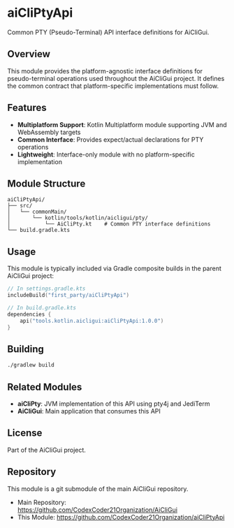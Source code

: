 # aiCliPtyApi

Common PTY (Pseudo-Terminal) API interface definitions for AiCliGui.

## Overview

This module provides the platform-agnostic interface definitions for pseudo-terminal operations used throughout the AiCliGui project. It defines the common contract that platform-specific implementations must follow.

## Features

- **Multiplatform Support**: Kotlin Multiplatform module supporting JVM and WebAssembly targets
- **Common Interface**: Provides expect/actual declarations for PTY operations
- **Lightweight**: Interface-only module with no platform-specific implementation

## Module Structure

```
aiCliPtyApi/
├── src/
│   └── commonMain/
│       └── kotlin/tools/kotlin/aicligui/pty/
│           └── AiCliPty.kt    # Common PTY interface definitions
└── build.gradle.kts
```

## Usage

This module is typically included via Gradle composite builds in the parent AiCliGui project:

```kotlin
// In settings.gradle.kts
includeBuild("first_party/aiCliPtyApi")

// In build.gradle.kts
dependencies {
    api("tools.kotlin.aicligui:aiCliPtyApi:1.0.0")
}
```

## Building

```bash
./gradlew build
```

## Related Modules

- **aiCliPty**: JVM implementation of this API using pty4j and JediTerm
- **AiCliGui**: Main application that consumes this API

## License

Part of the AiCliGui project.

## Repository

This module is a git submodule of the main AiCliGui repository.

- Main Repository: https://github.com/CodexCoder21Organization/AiCliGui
- This Module: https://github.com/CodexCoder21Organization/aiCliPtyApi
